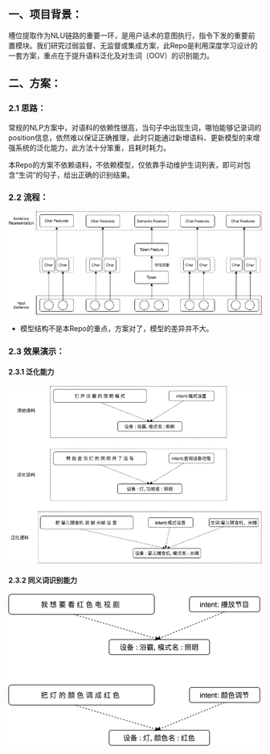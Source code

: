 ## 一、项目背景：

槽位提取作为NLU链路的重要一环，是用户话术的意图执行，指令下发的重要前置模块。我们研究过弱监督、无监督或集成方案，此Repo是利用深度学习设计的一套方案，重点在于提升语料泛化及对生词（OOV）的识别能力。



## 二、方案：

### 2.1 思路：

常规的NLP方案中，对语料的依赖性很高，当句子中出现生词，哪怕能够记录词的position信息，依然难以保证正确推理，此时只能通过新增语料、更新模型的来增强系统的泛化能力，此方法十分笨重，且耗时耗力。

本Repo的方案不依赖语料，不依赖模型，仅依靠手动维护生词列表，即可对包含“生词”的句子，给出正确的识别结果。



### 2.2 流程：

![Process image](png/Process_image.png)

* 模型结构不是本Repo的重点，方案对了，模型的差异并不大。



### 2.3 效果演示：

#### 2.3.1 泛化能力

![generalization](png/generalization.png)



#### 2.3.2 同义词识别能力

![sysnonyms](png/sysnonyms.png)